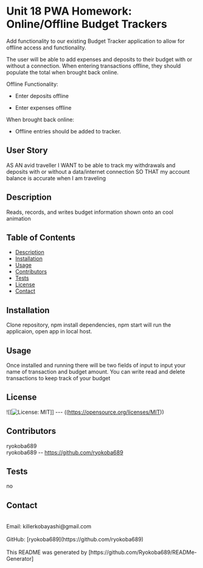 # Unit 18 PWA Homework: Online/Offline Budget Trackers

Add functionality to our existing Budget Tracker application to allow for offline access and functionality.

The user will be able to add expenses and deposits to their budget with or without a connection. When entering transactions offline, they should populate the total when brought back online.

Offline Functionality:

  * Enter deposits offline

  * Enter expenses offline

When brought back online:

  * Offline entries should be added to tracker.

## User Story
AS AN avid traveller
I WANT to be able to track my withdrawals and deposits with or without a data/internet connection
SO THAT my account balance is accurate when I am traveling

## Description

Reads, records, and writes budget information shown onto an cool animation <br />

## Table of Contents
- [Description](#description)
- [Installation](#installation)
- [Usage](#usage)
- [Contributors](#contributors)
- [Tests](#tests)
- [License](#license)
- [Contact](#contact) <br />
## Installation
Clone repository, npm install dependencies, npm start will run the applicaion, open app in local host. <br />
## Usage
Once installed and running there will be two fields of input to input your name of transaction and budget amount. You can write read and delete transactions to keep track of your budget <br />
## License 
![[![License: MIT](https://img.shields.io/badge/License-MIT-yellow.svg)]] --- ((https://opensource.org/licenses/MIT)) <br /> 
## Contributors
ryokoba689 <br /> 
ryokoba689 -- https://github.com/ryokoba689 <br />
## Tests
no<br />
## Contact 
<br /> 
Email: killerkobayashi@gmail.com<br /><br />
GitHub: [ryokoba689](https://github.com/ryokoba689)<br />
<br />
This README was generated by [https://github.com/Ryokoba689/READMe-Generator]